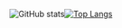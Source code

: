 ![GitHub stats](https://github-readme-stats.vercel.app/api?username=0x63756E74&count_private=true&show_icons=true&theme=radical)[![Top Langs](https://github-readme-stats.vercel.app/api/top-langs/?username=0x63756E74&count_private=true&layout=compact&theme=radical)](#)
<!--https://github-readme-stats.vercel.app/api?username=0x63756E74&count_private=true&show_icons=true&theme=radical-->
<!--[![Readme Card](https://github-readme-stats.vercel.app/api/pin/?username=0x63756E74&repo=0x63756E74&theme=radical)](https://github.com/0x63756E74/0x63756E74)-->

